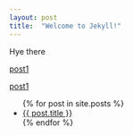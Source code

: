 ```yaml
---
layout: post
title:  "Welcome to Jekyll!"
---
```


Hye there

[post1](2022-12-09-noel.md)

[post1](./2022-12-09-noel.md)

<ul>
  {% for post in site.posts %}
    <li>
      <a href="{{ post.url }}">{{ post.title }}</a>
    </li>
  {% endfor %}
</ul>
